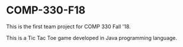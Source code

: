 # COMP-330-F18
This is the first team project for COMP 330 Fall '18.

This is a Tic Tac Toe game developed in Java programming language.
